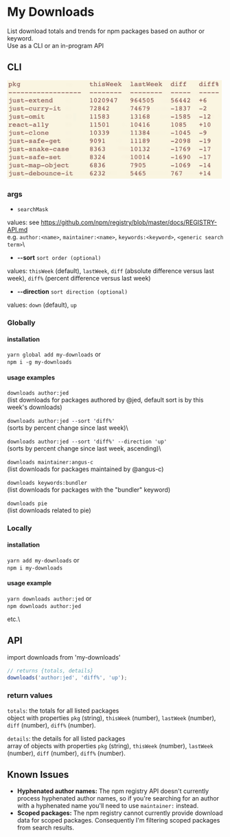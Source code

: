 # My Downloads

List download totals and trends for npm packages based on author or keyword.\
Use as a CLI or an in-program API

## CLI

<img src="images/cli-example.png" width="500"/>

### args

- `searchMask`

values: see https://github.com/npm/registry/blob/master/docs/REGISTRY-API.md \
e.g. `author:<name>`, `maintainer:<name>`, `keywords:<keyword>`, `<generic search term>`\

- **--sort** `sort order (optional)`

values: `thisWeek` (default), `lastWeek`, `diff` (absolute difference versus last week), `diff%` (percent difference versus last week)

- **--direction** `sort direction (optional)`

values: `down` (default), `up`

### Globally

#### installation

`yarn global add my-downloads` or\
`npm i -g my-downloads`

#### usage examples

`downloads author:jed`\
(list downloads for packages authored by @jed, default sort is by this week's downloads)

`downloads author:jed --sort 'diff%'`\
(sorts by percent change since last week)\

`downloads author:jed --sort 'diff%' --direction 'up'`\
(sorts by percent change since last week, ascending)\

`downloads maintainer:angus-c`\
(list downloads for packages maintained by @angus-c)

`downloads keywords:bundler`\
(list downloads for packages with the "bundler" keyword)

`downloads pie`\
(list downloads related to pie)

### Locally

#### installation

`yarn add my-downloads` or\
`npm i my-downloads`

#### usage example

`yarn downloads author:jed` or\
`npm downloads author:jed`

etc.\

## API

import downloads from 'my-downloads'

```js
// returns {totals, details}
downloads('author:jed', 'diff%', 'up');
```

### return values

`totals`: the totals for all listed packages\
object with properties `pkg` (string), `thisWeek` (number), `lastWeek` (number), `diff` (number), `diff%` (number).

`details`: the details for all listed packages\
array of objects with properties `pkg` (string), `thisWeek` (number), `lastWeek` (number), `diff` (number), `diff%` (number).

## Known Issues

* **Hyphenated author names:** The npm registry API doesn't currently process hyphenated author names, so if you're searching for an author with a hyphenated name you'll need to use `maintainer:` instead.
* **Scoped packages:** The npm registry cannot currently provide download data for scoped packages. Consequently I'm filtering scoped packages from search results.


